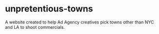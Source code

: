 unpretentious-towns
===================

A website created to help Ad Agency creatives pick towns other than NYC and LA to shoot commercials.

